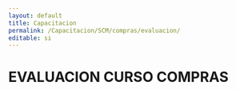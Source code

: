 ```yaml
---
layout: default
title: Capacitacion
permalink: /Capacitacion/SCM/compras/evaluacion/
editable: si
---
```


# EVALUACION CURSO COMPRAS
